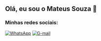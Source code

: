 ## Olá, eu sou o Mateus Souza 🤝

### Minhas redes sociais:
[![WhatsApp](https://img.shields.io/badge/WhatsApp-000000?style=for-the-badge&logo=whatsapp&logoColor=white)](https://wa.me/5511964649310)
[![G-mail](https://img.shields.io/badge/-Gmail-000000?style=for-the-badge&logo=gmail&logoColor=white)](mailto:souzamateus18@gmail.com)

